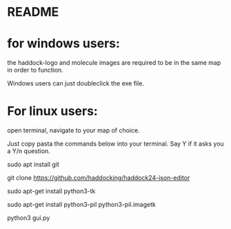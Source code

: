 # README

# for windows users:

the haddock-logo and molecule images are required to be in the same map in order to function.

Windows users can just doubleclick the exe file.

# For linux users:

open terminal, navigate to your map of choice.

Just copy pasta the commands below into your terminal. Say Y if it asks you a Y/n question.

sudo apt install git

git clone https://github.com/haddocking/haddock24-json-editor

sudo apt-get install python3-tk

sudo apt-get install python3-pil python3-pil.imagetk

python3 gui.py 
